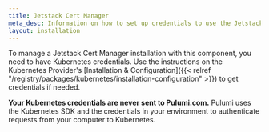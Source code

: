 ```yaml
---
title: Jetstack Cert Manager 
meta_desc: Information on how to set up credentials to use the Jetstack Cert Manager component.
layout: installation
---
```


To manage a Jetstack Cert Manager installation with this component, you need to have Kubernetes credentials. Use the instructions on the Kubernetes Provider's [Installation & Configuration]({{< relref "/registry/packages/kubernetes/installation-configuration" >}}) to get credentials if needed.

**Your Kubernetes credentials are never sent to Pulumi.com.** Pulumi uses the Kubernetes SDK and the credentials in your environment to authenticate requests from your computer to Kubernetes.
